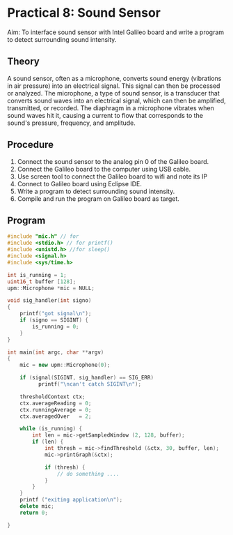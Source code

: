 # Practical 8: Sound Sensor

Aim: To interface sound sensor with Intel Galileo board and write a program to detect surrounding sound intensity.

## Theory

A sound sensor, often as a microphone, converts sound energy (vibrations in air pressure) into an electrical signal. This signal can then be processed or analyzed. The microphone, a type of sound sensor, is a transducer that converts sound waves into an electrical signal, which can then be amplified, transmitted, or recorded. The diaphragm in a microphone vibrates when sound waves hit it, causing a current to flow that corresponds to the sound's pressure, frequency, and amplitude.

## Procedure

1. Connect the sound sensor to the analog pin 0 of the Galileo board.
2. Connect the Galileo board to the computer using USB cable.
3. Use screen tool to connect the Galileo board to wifi and note its IP
4. Connect to Galileo board using Eclipse IDE.
5. Write a program to detect surrounding sound intensity.
6. Compile and run the program on Galileo board as target.

## Program

```cpp
#include "mic.h" // for
#include <stdio.h> // for printf()
#include <unistd.h> //for sleep()
#include <signal.h>
#include <sys/time.h>

int is_running = 1;
uint16_t buffer [128];    
upm::Microphone *mic = NULL;   

void sig_handler(int signo)
{
    printf("got signal\n");
    if (signo == SIGINT) {
        is_running = 0;
    }
}

int main(int argc, char **argv)
{
    mic = new upm::Microphone(0);

    if (signal(SIGINT, sig_handler) == SIG_ERR)
          printf("\ncan't catch SIGINT\n");

    thresholdContext ctx;
    ctx.averageReading = 0;
    ctx.runningAverage = 0;
    ctx.averagedOver   = 2;

    while (is_running) {
        int len = mic->getSampledWindow (2, 128, buffer);
        if (len) {
            int thresh = mic->findThreshold (&ctx, 30, buffer, len);
            mic->printGraph(&ctx);

            if (thresh) {
                // do something ....
            }
        }
    }
    printf ("exiting application\n");
    delete mic;
    return 0;

}


```
